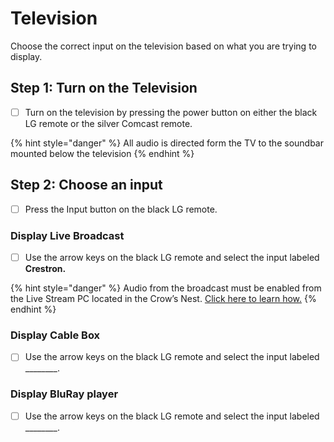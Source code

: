 # Television

Choose the correct input on the television based on what you are trying to display.

## Step 1: Turn on the Television

* [ ] Turn on the television by pressing the power button on either the black LG remote or the silver Comcast remote.

{% hint style="danger" %}
All audio is directed form the TV to the soundbar mounted below the television
{% endhint %}

## Step 2: Choose an input

* [ ] Press the Input button on the black LG remote.

### Display Live Broadcast

* [ ] Use the arrow keys on the black LG remote and select the input labeled **Crestron.**

{% hint style="danger" %}
Audio from the broadcast must be enabled from the Live Stream PC located in the Crow’s Nest. [Click here to learn how.](../../troubleshooting/audio-not-working/television.md)
{% endhint %}

### Display Cable Box

* [ ] Use the arrow keys on the black LG remote and select the input labeled \_\_\_\_\_\_\_\_.

### Display BluRay player

* [ ] Use the arrow keys on the black LG remote and select the input labeled \_\_\_\_\_\_\_\_.

